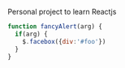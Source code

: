 ﻿Personal project to learn Reactjs
```javascript
function fancyAlert(arg) {
  if(arg) {
    $.facebox({div:'#foo'})
  }
}
```